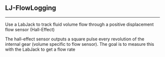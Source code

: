 ## LJ-FlowLogging
---

Use a LabJack to track fluid volume flow through a positive displacement flow sensor (Hall-Effect)

The hall-effect sensor outputs a square pulse every revolution of the internal gear (volume specific to flow sensor).
The goal is to measure this with the LabJack to get a flow rate
